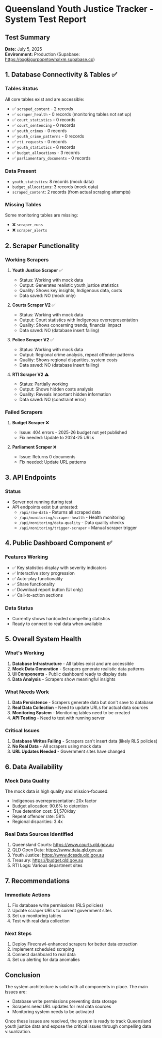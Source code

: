 # Queensland Youth Justice Tracker - System Test Report

## Test Summary
**Date:** July 5, 2025  
**Environment:** Production (Supabase: https://oxgkjgurpopntowhxlxm.supabase.co)

## 1. Database Connectivity & Tables ✅

### Tables Status
All core tables exist and are accessible:
- ✅ `scraped_content` - 2 records
- ✅ `scraper_health` - 0 records (monitoring tables not set up)
- ✅ `court_statistics` - 0 records
- ✅ `court_sentencing` - 0 records
- ✅ `youth_crimes` - 0 records
- ✅ `youth_crime_patterns` - 0 records
- ✅ `rti_requests` - 0 records
- ✅ `youth_statistics` - 8 records
- ✅ `budget_allocations` - 3 records
- ✅ `parliamentary_documents` - 0 records

### Data Present
- `youth_statistics`: 8 records (mock data)
- `budget_allocations`: 3 records (mock data)
- `scraped_content`: 2 records (from actual scraping attempts)

### Missing Tables
Some monitoring tables are missing:
- ❌ `scraper_runs`
- ❌ `scraper_alerts`

## 2. Scraper Functionality

### Working Scrapers
1. **Youth Justice Scraper** ✅
   - Status: Working with mock data
   - Output: Generates realistic youth justice statistics
   - Quality: Shows key insights, Indigenous data, costs
   - Data saved: NO (mock only)

2. **Courts Scraper V2** ✅
   - Status: Working with mock data
   - Output: Court statistics with Indigenous overrepresentation
   - Quality: Shows concerning trends, financial impact
   - Data saved: NO (database insert failing)

3. **Police Scraper V2** ✅
   - Status: Working with mock data
   - Output: Regional crime analysis, repeat offender patterns
   - Quality: Shows regional disparities, system costs
   - Data saved: NO (database insert failing)

4. **RTI Scraper V2** ⚠️
   - Status: Partially working
   - Output: Shows hidden costs analysis
   - Quality: Reveals important hidden information
   - Data saved: NO (constraint error)

### Failed Scrapers
1. **Budget Scraper** ❌
   - Issue: 404 errors - 2025-26 budget not yet published
   - Fix needed: Update to 2024-25 URLs

2. **Parliament Scraper** ❌
   - Issue: Returns 0 documents
   - Fix needed: Update URL patterns

## 3. API Endpoints

### Status
- Server not running during test
- API endpoints exist but untested:
  - `/api/raw-data` - Returns all scraped data
  - `/api/monitoring/scraper-health` - Health monitoring
  - `/api/monitoring/data-quality` - Data quality checks
  - `/api/monitoring/trigger-scraper` - Manual scraper trigger

## 4. Public Dashboard Component ✅

### Features Working
- ✅ Key statistics display with severity indicators
- ✅ Interactive story progression
- ✅ Auto-play functionality
- ✅ Share functionality
- ✅ Download report button (UI only)
- ✅ Call-to-action sections

### Data Status
- Currently shows hardcoded compelling statistics
- Ready to connect to real data when available

## 5. Overall System Health

### What's Working
1. **Database Infrastructure** - All tables exist and are accessible
2. **Mock Data Generation** - Scrapers generate realistic data patterns
3. **UI Components** - Public dashboard ready to display data
4. **Data Analysis** - Scrapers show meaningful insights

### What Needs Work
1. **Data Persistence** - Scrapers generate data but don't save to database
2. **Real Data Collection** - Need to update URLs for actual data sources
3. **Monitoring System** - Monitoring tables need to be created
4. **API Testing** - Need to test with running server

### Critical Issues
1. **Database Writes Failing** - Scrapers can't insert data (likely RLS policies)
2. **No Real Data** - All scrapers using mock data
3. **URL Updates Needed** - Government sites have changed

## 6. Data Availability

### Mock Data Quality
The mock data is high quality and mission-focused:
- Indigenous overrepresentation: 20x factor
- Budget allocation: 90.6% to detention
- True detention cost: $1,570/day
- Repeat offender rate: 58%
- Regional disparities: 3.4x

### Real Data Sources Identified
1. Queensland Courts: https://www.courts.qld.gov.au
2. QLD Open Data: https://www.data.qld.gov.au
3. Youth Justice: https://www.dcssds.qld.gov.au
4. Treasury: https://budget.qld.gov.au
5. RTI Logs: Various department sites

## 7. Recommendations

### Immediate Actions
1. Fix database write permissions (RLS policies)
2. Update scraper URLs to current government sites
3. Set up monitoring tables
4. Test with real data collection

### Next Steps
1. Deploy Firecrawl-enhanced scrapers for better data extraction
2. Implement scheduled scraping
3. Connect dashboard to real data
4. Set up alerting for data anomalies

## Conclusion

The system architecture is solid with all components in place. The main issues are:
- Database write permissions preventing data storage
- Scrapers need URL updates for real data sources
- Monitoring system needs to be activated

Once these issues are resolved, the system is ready to track Queensland youth justice data and expose the critical issues through compelling data visualization.